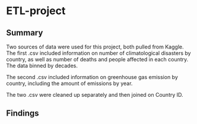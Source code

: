 # ETL-project

## Summary 

Two sources of data were used for this project, both pulled from Kaggle. The first .csv included information on number of climatological disasters by country, as well as number of deaths and people affected in each country. The data binned by decades.

The second .csv included information on greenhouse gas emission by country, including the amount of emissions by year.

The two .csv were cleaned up separately and then joined on Country ID.

## Findings